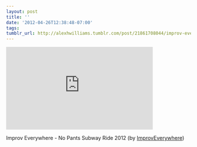 ```yaml
---
layout: post
title: ''
date: '2012-04-26T12:38:48-07:00'
tags: 
tumblr_url: http://alexhwilliams.tumblr.com/post/21861708044/improv-everywhere-no-pants-subway-ride-2012-by
---
```

<iframe width="400" height="225" src="http://www.youtube.com/embed/yF9FM6KqCu4?wmode=transparent&autohide=1&egm=0&hd=1&iv_load_policy=3&modestbranding=1&rel=0&showinfo=0&showsearch=0" frameborder="0" allowfullscreen></iframe><br/><p>Improv Everywhere - No Pants Subway Ride 2012 (by <a href="http://www.youtube.com/watch?feature=player_embedded&amp;v=yF9FM6KqCu4#!">ImprovEverywhere</a>)</p>
